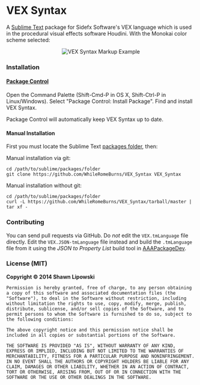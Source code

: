 # VEX Syntax

A [Sublime Text][3] package for Sidefx Software's VEX language which is used in the procedural visual effects software Houdini. With the Monokai color scheme selected:

<p align="center">
  <img src="http://shawnlipowski.com/git/vex_tmlanguage_screenshot.png" alt="VEX Syntax Markup Example"/>
</p>

### Installation

#### [Package Control][2]

Open the Command Palette (Shift-Cmd-P in OS X, Shift-Ctrl-P in Linux/Windows).
Select "Package Control: Install Package". Find and install VEX Syntax.

Package Control will automatically keep VEX Syntax up to date.

#### Manual Installation

First you must locate the Sublime Text [packages folder][1], then:

Manual installation via git:

    cd /path/to/sublime/packages/folder
    git clone https://github.com/WhileRomeBurns/VEX_Syntax VEX_Syntax

Manual installation without git:

    cd /path/to/sublime/packages/folder
    curl -L https://github.com/WhileRomeBurns/VEX_Syntax/tarball/master | tar xf -

### Contributing

You can send pull requests via GitHub. Do *not* edit the `VEX.tmLanguage` file directly. Edit the `VEX.JSON-tmLanguage` file instead and build the `.tmLanguage` file
from it using the _JSON to Property List_ build tool in
[AAAPackageDev][4].

### License (MIT)

**Copyright © 2014 Shawn Lipowski**

```
Permission is hereby granted, free of charge, to any person obtaining a copy of this software and associated documentation files (the "Software"), to deal in the Software without restriction, including without limitation the rights to use, copy, modify, merge, publish, distribute, sublicense, and/or sell copies of the Software, and to permit persons to whom the Software is furnished to do so, subject to the following conditions:

The above copyright notice and this permission notice shall be included in all copies or substantial portions of the Software.

THE SOFTWARE IS PROVIDED "AS IS", WITHOUT WARRANTY OF ANY KIND, EXPRESS OR IMPLIED, INCLUDING BUT NOT LIMITED TO THE WARRANTIES OF MERCHANTABILITY, FITNESS FOR A PARTICULAR PURPOSE AND NONINFRINGEMENT. IN NO EVENT SHALL THE AUTHORS OR COPYRIGHT HOLDERS BE LIABLE FOR ANY CLAIM, DAMAGES OR OTHER LIABILITY, WHETHER IN AN ACTION OF CONTRACT, TORT OR OTHERWISE, ARISING FROM, OUT OF OR IN CONNECTION WITH THE SOFTWARE OR THE USE OR OTHER DEALINGS IN THE SOFTWARE.
```

[1]: http://docs.sublimetext.info/en/latest/basic_concepts.html#the-packages-directory
[2]: http://wbond.net/sublime_packages/package_control
[3]: http://www.sublimetext.com/
[4]: https://github.com/SublimeText/AAAPackageDev
